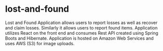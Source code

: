 # lost-and-found
Lost and Found Application allows users to report losses as well as recover and claim losses. Similarly it allows users to report found items. Application utilizes React on the front end and consumes Rest API created using Spring Boots and Hibernate. Application is hosted on Amazon Web Services and uses AWS (S3) for image uploads.
